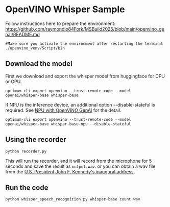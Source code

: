 # OpenVINO Whisper Sample

Follow instructions here to prepare the environment:
https://github.com/raymondlo84Fork/MSBuild2025/blob/main/openvino_genai/README.md

```
#Make sure you activate the environment after restarting the terminal
./openvino_venv/Script/bin
```
## Download the model

First we download and export the whisper model from huggingface for CPU or GPU. 
```
optimum-cli export openvino --trust-remote-code --model openai/whisper-base whisper-base
```
If NPU is the inference device, an additional option --disable-stateful is required. See [NPU with OpenVINO GenAI](https://docs.openvino.ai/2025/openvino-workflow-generative/inference-with-genai/inference-with-genai-on-npu.html) for the detail.

```
optimum-cli export openvino --trust-remote-code --model openai/whisper-base whisper-base-npu --disable-stateful
```

## Using the recorder

```
python recorder.py
```
This will run the recorder, and it will record from the microphone for 5 seconds and save the result as `output.wav`.
or you can obtain a wav file from the [U.S. President John F. Kennedy's inaugural address](https://d.lib.msu.edu/vvl/2402/OBJ/download).

## Run the code

```
python whisper_speech_recognition.py whisper-base count.wav
```




